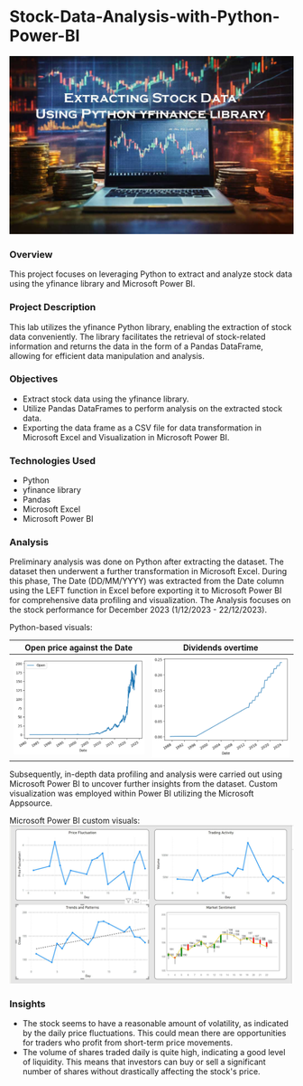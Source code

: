 # Stock-Data-Analysis-with-Python-Power-BI

![](stock_share_analysis1.jpg)

### Overview
This project focuses on leveraging Python to extract and analyze stock data using the yfinance library and Microsoft Power BI.

### Project Description
This lab utilizes the yfinance Python library, enabling the extraction of stock data conveniently. The library facilitates the retrieval of stock-related information and returns the data in the form of a Pandas DataFrame, allowing for efficient data manipulation and analysis.

### Objectives
- Extract stock data using the yfinance library.
- Utilize Pandas DataFrames to perform analysis on the extracted stock data.
- Exporting the data frame as a CSV file for data transformation in Microsoft Excel and Visualization in Microsoft Power BI.

### Technologies Used
- Python
- yfinance library
- Pandas
- Microsoft Excel
- Microsoft Power BI

### Analysis

Preliminary analysis was done on Python after extracting the dataset. The dataset then underwent a further transformation in Microsoft Excel. During this phase, The Date (DD/MM/YYYY) was extracted from the Date column using the LEFT function in Excel before exporting it to Microsoft Power BI for comprehensive data profiling and visualization. The Analysis focuses on the stock performance for December 2023 (1/12/2023 - 22/12/2023).

Python-based visuals:

|   Open price against the Date  |        Dividends overtime         |
|--------------------------------|-----------------------------------|
| ![](Line-chart-stock-data.png) |       ![](dividends-plot.png)     | 

Subsequently, in-depth data profiling and analysis were carried out using Microsoft Power BI to uncover further insights from the dataset. Custom visualization was employed within Power BI utilizing the Microsoft Appsource.

Microsoft Power BI custom visuals:
![](Stock-dashboard1.jpg)

### Insights
- The stock seems to have a reasonable amount of volatility, as indicated by the daily price fluctuations. This could mean there are opportunities for traders who profit from short-term price movements.
- The volume of shares traded daily is quite high, indicating a good level of liquidity. This means that investors can buy or sell a significant number of shares without drastically affecting the stock's price.
